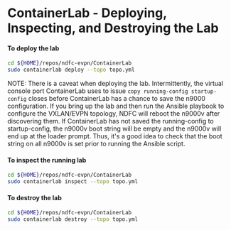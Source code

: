 # ContainerLab - Deploying, Inspecting, and Destroying the Lab

#### To deploy the lab
```bash
cd ${HOME}/repos/ndfc-evpn/ContainerLab
sudo containerlab deploy --topo topo.yml
```

NOTE: There is a caveat when deploying the lab.  Intermittently, the virtual console port ContainerLab uses to issue ``copy running-config startup-config`` closes before ContainerLab has a chance to save the n9000 configuration.  If you bring up the lab and then run the Ansible playbook to configure the VXLAN/EVPN topology, NDFC will reboot the n9000v after discovering them.  If ContainerLab has not saved the running-config to startup-config, the n9000v boot string will be empty and the n9000v will end up at the loader prompt.  Thus, it's a good idea to check that the boot string on all n9000v is set prior to running the Ansible script.

#### To inspect the running lab
```bash
cd ${HOME}/repos/ndfc-evpn/ContainerLab
sudo containerlab inspect --topo topo.yml
```

#### To destroy the lab
```bash
cd ${HOME}/repos/ndfc-evpn/ContainerLab
sudo containerlab destroy --topo topo.yml
```
